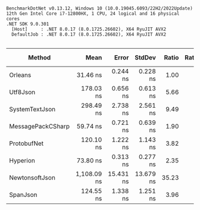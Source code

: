 ```

BenchmarkDotNet v0.13.12, Windows 10 (10.0.19045.6093/22H2/2022Update)
12th Gen Intel Core i7-12800HX, 1 CPU, 24 logical and 16 physical cores
.NET SDK 9.0.301
  [Host]     : .NET 8.0.17 (8.0.1725.26602), X64 RyuJIT AVX2
  DefaultJob : .NET 8.0.17 (8.0.1725.26602), X64 RyuJIT AVX2


```
| Method            | Mean        | Error     | StdDev    | Ratio | RatioSD | Gen0   | Allocated | Alloc Ratio |
|------------------ |------------:|----------:|----------:|------:|--------:|-------:|----------:|------------:|
| Orleans           |    31.46 ns |  0.244 ns |  0.228 ns |  1.00 |    0.00 |      - |         - |          NA |
| Utf8Json          |   178.03 ns |  0.656 ns |  0.613 ns |  5.66 |    0.04 |      - |         - |          NA |
| SystemTextJson    |   298.49 ns |  2.738 ns |  2.561 ns |  9.49 |    0.11 |      - |      56 B |          NA |
| MessagePackCSharp |    59.74 ns |  0.721 ns |  0.639 ns |  1.90 |    0.03 |      - |         - |          NA |
| ProtobufNet       |   120.10 ns |  1.222 ns |  1.143 ns |  3.82 |    0.05 |      - |         - |          NA |
| Hyperion          |    73.80 ns |  0.313 ns |  0.277 ns |  2.35 |    0.02 | 0.0001 |      56 B |          NA |
| NewtonsoftJson    | 1,108.09 ns | 15.431 ns | 13.679 ns | 35.23 |    0.54 | 0.0057 |    2856 B |          NA |
| SpanJson          |   124.55 ns |  1.338 ns |  1.251 ns |  3.96 |    0.06 |      - |         - |          NA |
